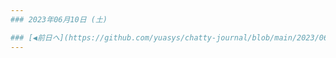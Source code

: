 ```yaml
---
### 2023年06月10日 (土)

### [◀️前日へ](https://github.com/yuasys/chatty-journal/blob/main/2023/06/2023-06-09.md)&emsp;&emsp;&emsp;&emsp;[翌日へ▶️](https://github.com/yuasys/chatty-journal/blob/main/2023/06/2023-06-11.md)
---
```



